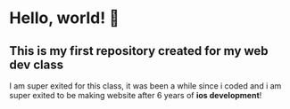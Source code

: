 # Hello, world! 👋
## This is my first repository created for my web dev class
I am super exited for this class, it was been a while since i coded and i am super exited to be making website after 6 years of <strong>ios development</strong>!
<!--
**iagosalomon/iagosalomon** is a ✨ _special_ ✨ repository because its `README.md` (this file) appears on your GitHub profile.

Here are some ideas to get you started:

- 🔭 I’m currently working on ...
- 🌱 I’m currently learning ...
- 👯 I’m looking to collaborate on ...
- 🤔 I’m looking for help with ...
- 💬 Ask me about ...
- 📫 How to reach me: ...
- 😄 Pronouns: ...
- ⚡ Fun fact: ...
-->
